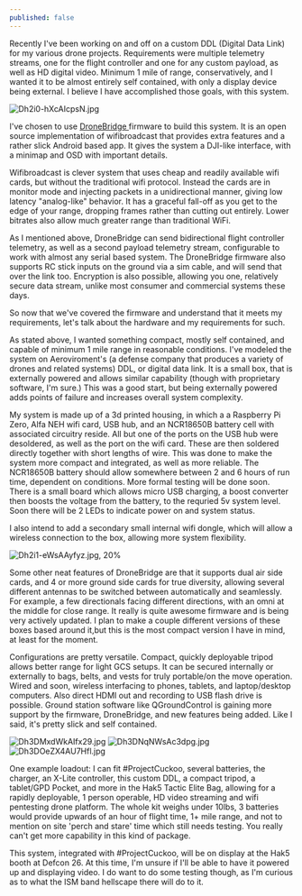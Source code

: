 ```yaml
---
published: false
---
```

Recently I've been working on and off on a custom DDL (Digital Data Link) for my various drone projects. Requirements were multiple telemetry streams, one for the flight controller and one for any custom payload, as well as  HD digital video. Minimum 1 mile of range, conservatively, and I wanted it to be almost entirely self contained, with only a display device being external. I believe I have accomplished those goals, with this system. 

![Dh2i0-hXcAIcpsN.jpg]({{site.baseurl}}/_posts/Dh2i0-hXcAIcpsN.jpg)

I've chosen to use <a href="https://github.com/seeul8er/DroneBridge"> DroneBridge </a> firmware to build this system. It is an open source implementation of wifibroadcast that provides extra features and a rather slick Android based app. It gives the system a DJI-like interface, with a minimap and OSD with important details. 

Wifibroadcast is clever system that uses cheap and readily available wifi cards, but without the traditional wifi protocol. Instead the cards are in monitor mode and injecting packets in a unidirectional manner, giving low latency "analog-like" behavior. It has a graceful fall-off as you get to the edge of your range, dropping frames rather than cutting out entirely. Lower bitrates also allow much greater range than traditional WiFi. 

As I mentioned above, DroneBridge can send bidirectional flight controller telemetry, as well as a second payload telemetry stream, configurable to work with almost any serial based system. The DroneBridge firmware also supports RC stick inputs on the ground via a sim cable, and will send that over the link too. Encryption is also possible, allowing you one, relatively secure data stream, unlike most consumer and commercial systems these days.  

So now that we've covered the firmware and understand that it meets my requirements, let's talk about the hardware and my requirements for such. 

As stated above, I wanted something compact, mostly self contained, and capable of minimum 1 mile range in reasonable conditions. I've modeled the system on Aeroviroment's (a defense company that produces a variety of drones and related systems) DDL, or digital data link. It is a small box, that is externally powered and allows similar capability (though with proprietary software, I'm sure.) 
This was a good start, but being externally powered adds points of failure and increases overall system complexity. 

My system is made up of a 3d printed housing, in which a a Raspberry Pi Zero, Alfa NEH wifi card, USB hub, and an NCR18650B battery cell with associated circuitry reside. All but one of the ports on the USB hub were desoldered, as well as the port on the wifi card. These are then soldered directly together with  short lengths of wire. This was done to make the system more compact and integrated, as well as more reliable. The NCR18650B battery should allow somewhere between 2 and 6 hours of run time, dependent on conditions. More formal testing will be done soon. There is a small board which allows micro USB charging, a boost converter then boosts the voltage from the battery, to the requried 5v system level.  Soon there will be 2 LEDs to indicate power on and system status. 

I also intend to add a secondary small internal wifi dongle, which will allow a wireless connection to the box, allowing more system flexibility. 

![Dh2i1-eWsAAyfyz.jpg, 20%]({{site.baseurl}}/_posts/Dh2i1-eWsAAyfyz.jpg)


Some other neat features of DroneBridge are that  it supports dual air side cards, and 4 or more ground side cards for true diversity, allowing several different antennas to be switched between automatically and seamlessly. For example, a few directionals facing different directions, with an omni at the middle for close range. It really is quite awesome firmware and is being very actively updated. I plan to make a couple different versions of these boxes based around it,but this is the most compact version I have in mind, at least for the moment.

Configurations are pretty versatile. Compact, quickly deployable tripod allows better range for light GCS setups. It can be secured internally or externally to bags, belts, and vests for truly portable/on the move operation. Wired and soon, wireless interfacing to phones, tablets, and laptop/desktop computers. Also direct HDMI out and recording to USB flash drive is possible. Ground station software like QGroundControl is gaining more support by the firmware, DroneBridge, and new features being added.
Like I said, it's pretty slick and self contained. 

![Dh3DMxdWkAIfx29.jpg]({{site.baseurl}}/_posts/Dh3DMxdWkAIfx29.jpg)
![Dh3DNqNWsAc3dpg.jpg]({{site.baseurl}}/_posts/Dh3DNqNWsAc3dpg.jpg)
![Dh3DOeZX4AU7Hfl.jpg]({{site.baseurl}}/_posts/Dh3DOeZX4AU7Hfl.jpg)


One example loadout: I can fit #ProjectCuckoo, several batteries, the charger, an X-Lite controller, this custom DDL, a compact tripod, a tablet/GPD Pocket, and more in the Hak5 Tactic Elite Bag, allowing for a rapidly deployable, 1 person operable, HD video streaming and wifi pentesting drone platform.
The whole kit weighs under 10lbs, 3 batteries would provide upwards of an hour of flight time, 1+ mile  range, and not to mention on site 'perch and stare' time which still needs testing.
You really can't get more capability in this kind of package. 

This system, integrated with #ProjectCuckoo, will be on display at the Hak5 booth at Defcon 26. At this time, I'm unsure if I'll be able to have it powered up and displaying video. I do want to do some testing though, as I'm curious as to what the ISM band hellscape there will do to it. 
